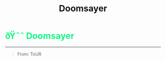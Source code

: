 ﻿---
lang: en-US
title: Doomsayer
prev:
next:
---

# <font color="#14f786">ðŸ˜ˆ <b>Doomsayer</b></font> <Badge text="Evil" type="tip" vertical="middle"/>
---

> From: ToUR
